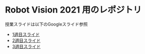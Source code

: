 # Robot Vision 2021 用のレポジトリ  

授業スライドは以下のGoogleスライド参照

- [1週目スライド](https://docs.google.com/presentation/d/1DMX32cy8TM7bT9Ic2GNsLi9uxux0v-eEf60P3FRw_Rw/edit?usp=sharing)
- [2週目スライド](https://docs.google.com/presentation/d/1uOCjVtfs7Hv_iWYK4dtMjFDiimgiLhmZXueyiGmzwR8/edit?usp=sharing)
- [3週目スライド](https://docs.google.com/presentation/d/1e8KS7BDwGlt5gp8_AD0CVpbDFm5_SBCtz0WO-y1c3Uw/edit?usp=sharing)
